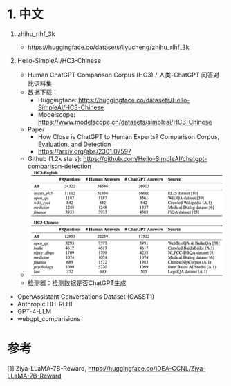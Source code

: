 # 1. 中文

1. zhihu_rlhf_3k
    - https://huggingface.co/datasets/liyucheng/zhihu_rlhf_3k
   
2. Hello-SimpleAI/HC3-Chinese
   - Human ChatGPT Comparison Corpus (HC3) / 人类-ChatGPT 问答对比语料集
   - 数据下载：
     - Huggingface: https://huggingface.co/datasets/Hello-SimpleAI/HC3-Chinese
     - Modelscope: https://www.modelscope.cn/datasets/simpleai/HC3-Chinese
   - Paper
     - How Close is ChatGPT to Human Experts? Comparison Corpus, Evaluation, and Detection
     - https://arxiv.org/abs/2301.07597
   - Github (1.2k stars): https://github.com/Hello-SimpleAI/chatgpt-comparison-detection
   - ![](.03_RM数据_images/H3C数据分布.png)
   - 检测器：检测数据是否ChatGPT生成



- OpenAssistant Conversations Dataset (OASST1)
- Anthropic HH-RLHF
- GPT-4-LLM
- webgpt_comparisions




# 参考
[1] Ziya-LLaMA-7B-Reward, https://huggingface.co/IDEA-CCNL/Ziya-LLaMA-7B-Reward